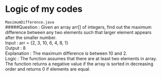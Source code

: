 Logic of my codes
========================
``MaximumDifference.java`` <br/>
#####Question : Given an array arr[] of integers, find out the maximum difference between any two elements such that larger element appears after the smaller number.<br/>
Input : arr = {2, 3, 10, 6, 4, 8, 1} <br/>
Output : 8 <br/>
Explanation : The maximum difference is between 10 and 2.<br/>
Logic : The function assumes that there are  at least two elements in array. The function returns a negative value if the array is sorted in decreasing order and returns 0 if elements are equal.<br>
